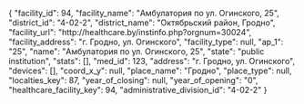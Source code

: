 {
    "facility_id": 94,
    "facility_name": "Амбулатория по ул. Огинского, 25",
    "district_id": "4-02-2",
    "district_name": "Октябрьский район, Гродно",
    "facility_url": "http:\/\/healthcare.by\/instinfo.php?orgnum=30024",
    "facility_address": "г. Гродно, ул. Огинского",
    "facility_type": null,
    "ap_1": "25",
    "name": "Амбулатория по ул. Огинского, 25",
    "state": "public institution",
    "stats": [],
    "med_id": 123,
    "address": "г. Гродно, ул. Огинского",
    "devices": [],
    "coord_x_y": null,
    "place_name": "Гродно",
    "place_type": null,
    "localties_key": 87,
    "year_of_closing": null,
    "year_of_opening": "0",
    "healthcare_facility_key": 94,
    "administrative_division_id": "4-02-2"
}